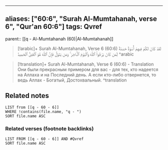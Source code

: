 
---
aliases: ["60:6", "Surah Al-Mumtahanah, verse 6", "Qur'an 60:6"]
tags: Qvref
---

parent:: [[q - Al-Mumtahanah (60)|Al-Mumtahanah]]

> [!arabic]+ Surah Al-Mumtahanah, Verse 6 (60:6)
> <span class="quran-arabic">لَقَدْ كَانَ لَكُمْ فِيهِمْ أُسْوَةٌ حَسَنَةٌ لِّمَن كَانَ يَرْجُوا۟ ٱللَّهَ وَٱلْيَوْمَ ٱلْـَٔاخِرَ ۚ وَمَن يَتَوَلَّ فَإِنَّ ٱللَّهَ هُوَ ٱلْغَنِىُّ ٱلْحَمِيدُ</span>
^arabic

> [!translation]+ Surah Al-Mumtahanah, Verse 6 (60:6) - Translation
> Они были прекрасным примером для вас - для тех, кто надеется на Аллаха и на Последний день. А если кто-либо отвернется, то ведь Аллах - Богатый, Достохвальный.
^translation



## Related notes
```dataview
LIST from [[q - 60 - 6]]
WHERE !contains(file.name, "q - ")
SORT file.name ASC
```

### Related verses (footnote backlinks)
```dataview
LIST FROM [[q - 60 - 6]] AND #Qvref
SORT file.name ASC
```

